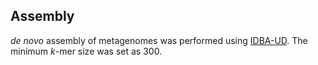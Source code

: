 ## Assembly

*de novo* assembly of metagenomes was performed using [IDBA-UD](https://code.google.com/p/hku-idba/). The minimum *k*-mer size was set as 300.
